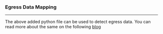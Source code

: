 ### Egress Data Mapping
---
The above added python file can be used to detect egress data. You can read more about the same on the following [blog](https://saransh-rana.gitbook.io/aboutme/track-outbound-traffic-from-your-aws-nat-gateways)
